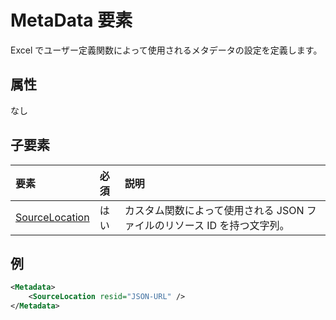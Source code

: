 # <a name="metadata-element"></a>MetaData 要素

Excel でユーザー定義関数によって使用されるメタデータの設定を定義します。

## <a name="attributes"></a>属性

なし

## <a name="child-elements"></a>子要素

|  要素  |  必須  |  説明  |
|:-----|:-----|:-----|
|  [SourceLocation](customfunctionssourcelocation.md)  |  はい  | カスタム関数によって使用される JSON  ファイルのリソース ID を持つ文字列。 |

## <a name="example"></a>例

```xml
<Metadata>
    <SourceLocation resid="JSON-URL" />
</Metadata>
```
